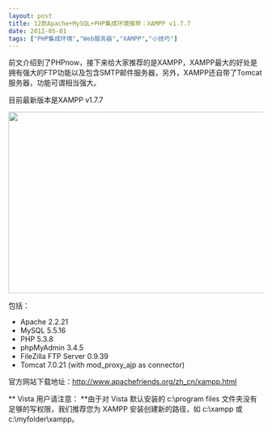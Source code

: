 ```yaml
---
layout: post
title: 12款Apache+MySQL+PHP集成环境推荐：XAMPP v1.7.7		
date: 2012-05-01
tags: ["PHP集成环境","Web服务器","XAMPP","小技巧"]
---
```


前文介绍到了PHPnow，接下来给大家推荐的是XAMPP，XAMPP最大的好处是拥有强大的FTP功能以及包含SMTP邮件服务器，另外，XAMPP还自带了Tomcat服务器，功能可谓相当强大。

目前最新版本是XAMPP v1.7.7

<a href="http://www.saqqdy.com/download/12-apache-mysql-php-integration-environment-recommended-xampp-v1-7-7/attachment/xampp" rel="attachment wp-att-677"><img class="alignnone size-full wp-image-677" title="xampp" src="xampp.gif" alt="" width="580" height="358" /></a>

包括：

* Apache 2.2.21
* MySQL 5.5.16
* PHP 5.3.8
* phpMyAdmin 3.4.5
* FileZilla FTP Server 0.9.39
* Tomcat 7.0.21 (with mod_proxy_ajp as connector)

官方网站下载地址：http://www.apachefriends.org/zh_cn/xampp.html

** Vista 用户请注意： **由于对 Vista 默认安装的 c:\program files 文件夹没有足够的写权限，我们推荐您为 XAMPP 安装创建新的路径，如 c:\xampp 或 c:\myfolder\xampp。		